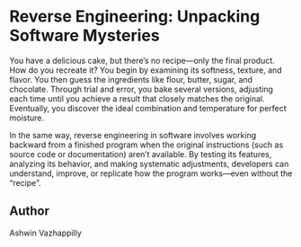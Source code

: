# Reverse Engineering: Unpacking Software Mysteries

You have a delicious cake, but there’s no recipe—only the final product. How do you recreate it? You begin by examining its softness, texture, and flavor. You then guess the ingredients like flour, butter, sugar, and chocolate. Through trial and error, you bake several versions, adjusting each time until you achieve a result that closely matches the original. Eventually, you discover the ideal combination and temperature for perfect moisture.

In the same way, reverse engineering in software involves working backward from a finished program when the original instructions (such as source code or documentation) aren’t available. By testing its features, analyzing its behavior, and making systematic adjustments, developers can understand, improve, or replicate how the program works—even without the “recipe”.

## Author
Ashwin Vazhappilly
